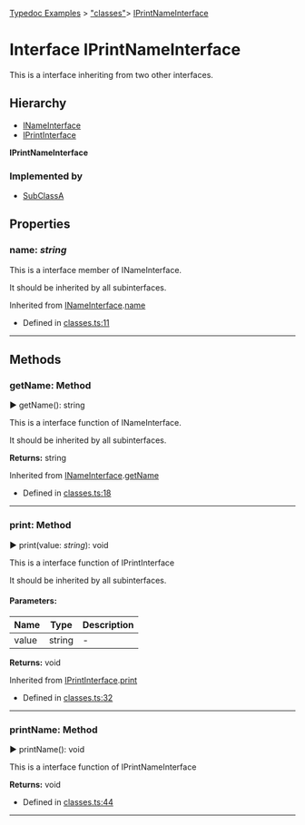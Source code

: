 [Typedoc Examples](../index.md) >  ["classes"](../modules/_classes_.md)>  [IPrintNameInterface](../interfaces/_classes_.iprintnameinterface.md)
# Interface IPrintNameInterface


<p>This is a interface inheriting from two other interfaces.</p>








## Hierarchy
* [INameInterface](../interfaces/_classes_.inameinterface.md)
* [IPrintInterface](../interfaces/_classes_.iprintinterface.md)

**IPrintNameInterface**




### Implemented by
 
* [SubClassA](../classes/_classes_.subclassa.md)
 







## Properties

<a id="name"></a>

###  name:  *string* 


<p>This is a interface member of INameInterface.</p>


<p>It should be inherited by all subinterfaces.</p>





Inherited from [INameInterface](_classes_.inameinterface.md).[name](_classes_.inameinterface.md#name)



* Defined in [classes.ts:11](https://github.com/tgreyuk/typedoc-plugin-markdown/blob/04105dc/samples/src/typedoc/classes.ts#L11)






----


## Methods

<a id="getname"></a>
###  getName: Method

► getName(): string


<p>This is a interface function of INameInterface.</p>


<p>It should be inherited by all subinterfaces.</p>








**Returns:** string




Inherited from [INameInterface](_classes_.inameinterface.md).[getName](_classes_.inameinterface.md#getname)



* Defined in [classes.ts:18](https://github.com/tgreyuk/typedoc-plugin-markdown/blob/04105dc/samples/src/typedoc/classes.ts#L18)









---

<a id="print"></a>
###  print: Method

► print(value: *string*): void


<p>This is a interface function of IPrintInterface</p>


<p>It should be inherited by all subinterfaces.</p>





#### Parameters:
| Name  | Type                | Description  |
| ------ | ------------------- | ------------ |
| value  | string | - |



**Returns:** void




Inherited from [IPrintInterface](_classes_.iprintinterface.md).[print](_classes_.iprintinterface.md#print)



* Defined in [classes.ts:32](https://github.com/tgreyuk/typedoc-plugin-markdown/blob/04105dc/samples/src/typedoc/classes.ts#L32)









---

<a id="printname"></a>
###  printName: Method

► printName(): void


<p>This is a interface function of IPrintNameInterface</p>










**Returns:** void







* Defined in [classes.ts:44](https://github.com/tgreyuk/typedoc-plugin-markdown/blob/04105dc/samples/src/typedoc/classes.ts#L44)









---



